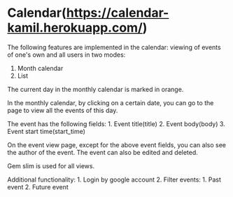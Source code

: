 # Calendar(https://calendar-kamil.herokuapp.com/)

The following features are implemented in the calendar: viewing of events of one's own and all users in two modes:
1. Month calendar
2. List 

The current day in the monthly calendar is marked in orange.

In the monthly calendar, by clicking on a certain date, you can go to the page to view all the events of this day.

The event has the following fields:
    1. Event title(title)
    2. Event body(body)
    3. Event start time(start_time)

On the event view page, except for the above event fields, you can also see the author of the event. The event can also be edited and deleted.

Gem slim is used for all views.

Additional functionality:
    1. Login by google account
    2. Filter events: 
        1. Past event
        2. Future event